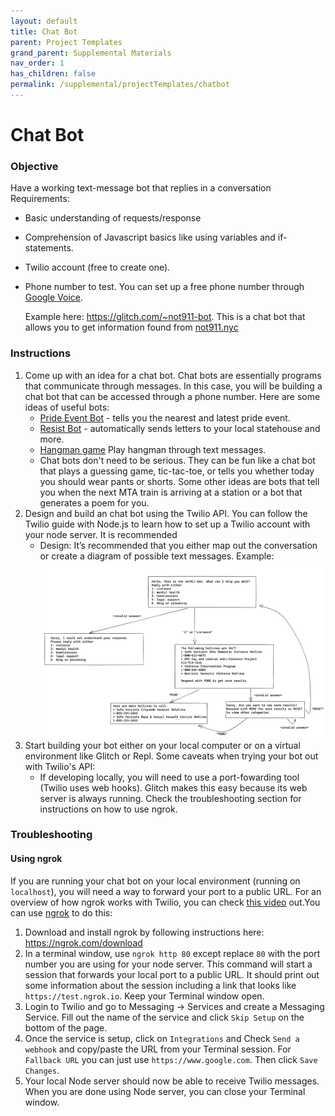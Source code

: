 ```yaml
---
layout: default
title: Chat Bot
parent: Project Templates
grand_parent: Supplemental Materials
nav_order: 1
has_children: false
permalink: /supplemental/projectTemplates/chatbot
---
```

# Chat Bot

### Objective

Have a working text-message bot that replies in a conversation
Requirements:

- Basic understanding of requests/response
- Comprehension of Javascript basics like using variables and if-statements.
- Twilio account (free to create one).
- Phone number to test. You can set up a free phone number through <a href="https://voice.google.com/u/0/about" target="_blank" class="external">Google Voice</a>.

   Example here: <a href="https://glitch.com/~not911-bot" target="_blank" class="external">https://glitch.com/~not911-bot</a>. This is a chat bot that allows you to get information found from <a href="https://not911.nyc" target="_blank" class="external">not911.nyc</a>

### Instructions

1. Come up with an idea for a chat bot. Chat bots are essentially programs that communicate through messages. In this case, you will be building a chat bot that can be accessed through a phone number. Here are some ideas of useful bots:
   - <a href="https://glitch.com/~pridebot-glitch" target="_blank" class="external">Pride Event Bot</a> - tells you the nearest and latest pride event.
   - <a href="https://resist.bot/" target="_blank" class="external">Resist Bot</a> - automatically sends letters to your local statehouse and more.
   - <a href="https://github.com/mee-kell/guess-the-word" target="_blank" class="external">Hangman game</a> Play hangman through text messages.
   - Chat bots don't need to be serious. They can be fun like a chat bot that plays a guessing game, tic-tac-toe, or tells you whether today you should wear pants or shorts. Some other ideas are bots that tell you when the next MTA train is arriving at a station or a bot that generates a poem for you.
2. Design and build an chat bot using the Twilio API. You can follow the Twilio guide with Node.js to learn how to set up a Twilio account with your node server. It is recommended
   - Design: It’s recommended that you either map out the conversation or create a diagram of possible text messages. Example:
     ![design-example](design-example.png)
3. Start building your bot either on your local computer or on a virtual environment like Glitch or Repl. Some caveats when trying your bot out with Twilio's API:
   - If developing locally, you will need to use a port-fowarding tool (Twilio uses web hooks). Glitch makes this easy because its web server is always running. Check the troubleshooting section for instructions on how to use ngrok.

### Troubleshooting

#### Using ngrok

If you are running your chat bot on your local environment (running on `localhost`), you will need a way to forward your port to a public URL. For an overview of how ngrok works with Twilio, you can check <a href="https://www.youtube.com/watch?v=S1uExj7mMgM" target="_blank" class="external">this video</a> out.You can use <a href="https://ngrok.com/" target="_blank" class="external">ngrok</a> to do this:

1. Download and install ngrok by following instructions here: <a href="https://ngrok.com/download" target="_blank" class="external">https://ngrok.com/download</a>
2. In a terminal window, use `ngrok http 80` except replace `80` with the port number you are using for your node server. This command will start a session that forwards your local port to a public URL. It should print out some information about the session including a link that looks like `https://test.ngrok.io`. Keep your Terminal window open.
3. Login to Twilio and go to Messaging -> Services and create a Messaging Service. Fill out the name of the service and click `Skip Setup` on the bottom of the page.
4. Once the service is setup, click on `Integrations` and Check `Send a webhook` and copy/paste the URL from your Terminal session. For `Fallback URL` you can just use `https://www.google.com`. Then click `Save Changes`.
5. Your local Node server should now be able to receive Twilio messages. When you are done using Node server, you can close your Terminal window.
